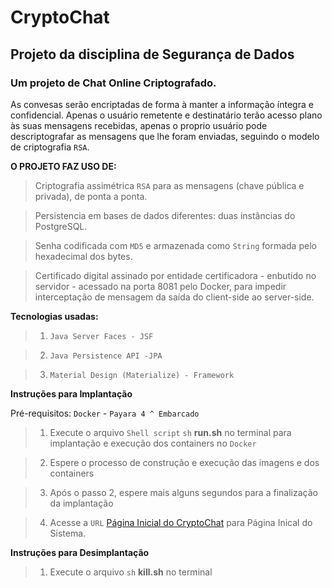 # CryptoChat
## Projeto da disciplina de Segurança de Dados

### Um projeto de Chat Online Criptografado. 

As convesas serão encriptadas de forma à manter a informação íntegra e confidencial. Apenas o usuário remetente e destinatário terão acesso plano às suas mensagens recebidas, apenas o proprio usuário pode descriptografar as mensagens que lhe foram enviadas, seguindo o modelo de criptografia ``RSA``.

**O PROJETO FAZ USO DE:**
> Criptografia assimétrica ``RSA`` para as mensagens (chave pública e privada), de ponta a ponta.

> Persistencia em bases de dados diferentes: duas instâncias do PostgreSQL.

> Senha codificada com ``MD5`` e armazenada como ``String`` formada pelo hexadecimal dos bytes.

> Certificado digital assinado por entidade certificadora - enbutido no servidor - acessado na porta 8081 pelo Docker, para impedir interceptação de mensagem da saída do client-side ao server-side. 

**Tecnologias usadas:**

> 1. ``Java Server Faces - JSF``

> 2. ``Java Persistence API -JPA``

> 3. ``Material Design (Materialize) - Framework``

**Instruções para Implantação** 

Pré-requisitos: ``Docker`` - ``Payara 4 ^ Embarcado``

> 1. Execute o arquivo ``Shell script`` ``sh`` **run.sh** no terminal para implantação e execução dos containers no ``Docker``

> 2. Espere o processo de construção e execução das imagens e dos containers

> 3. Após o passo 2, espere mais alguns segundos para a finalização da implantação

> 4. Acesse a ``URL`` [Página Inicial do CryptoChat](http://localhost:8082/cryptochat/index.xhtml) para Página Inical do Sistema. 

**Instruções para Desimplantação** 

> 1. Execute o arquivo ``sh`` **kill.sh** no terminal



